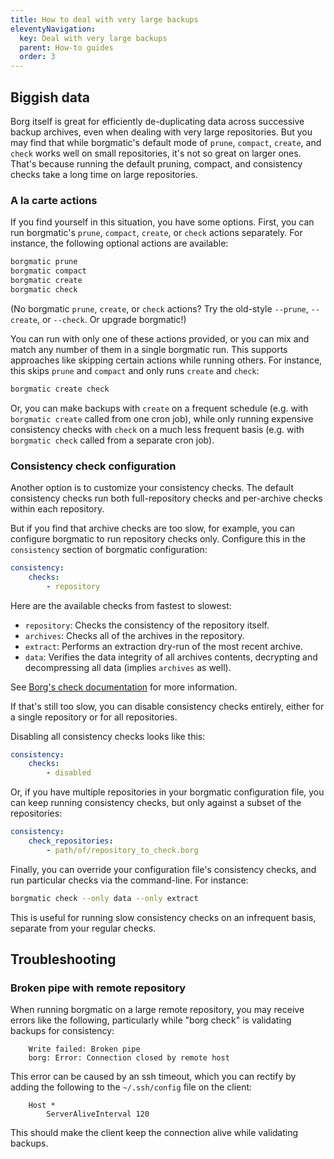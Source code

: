 ```yaml
---
title: How to deal with very large backups
eleventyNavigation:
  key: Deal with very large backups
  parent: How-to guides
  order: 3
---
```

## Biggish data

Borg itself is great for efficiently de-duplicating data across successive
backup archives, even when dealing with very large repositories. But you may
find that while borgmatic's default mode of `prune`, `compact`, `create`, and
`check` works well on small repositories, it's not so great on larger ones.
That's because running the default pruning, compact, and consistency checks
take a long time on large repositories.

### A la carte actions

If you find yourself in this situation, you have some options. First, you can
run borgmatic's `prune`, `compact`, `create`, or `check` actions separately.
For instance, the following optional actions are available:

```bash
borgmatic prune
borgmatic compact
borgmatic create
borgmatic check
```

(No borgmatic `prune`, `create`, or `check` actions? Try the old-style
`--prune`, `--create`, or `--check`. Or upgrade borgmatic!)

You can run with only one of these actions provided, or you can mix and match
any number of them in a single borgmatic run. This supports approaches like
skipping certain actions while running others. For instance, this skips
`prune` and `compact` and only runs `create` and `check`:

```bash
borgmatic create check
```

Or, you can make backups with `create` on a frequent schedule (e.g. with
`borgmatic create` called from one cron job), while only running expensive
consistency checks with `check` on a much less frequent basis (e.g. with
`borgmatic check` called from a separate cron job).


### Consistency check configuration

Another option is to customize your consistency checks. The default
consistency checks run both full-repository checks and per-archive checks
within each repository.

But if you find that archive checks are too slow, for example, you can
configure borgmatic to run repository checks only. Configure this in the
`consistency` section of borgmatic configuration:

```yaml
consistency:
    checks:
        - repository
```

Here are the available checks from fastest to slowest:

 * `repository`: Checks the consistency of the repository itself.
 * `archives`: Checks all of the archives in the repository.
 * `extract`: Performs an extraction dry-run of the most recent archive.
 * `data`: Verifies the data integrity of all archives contents, decrypting and decompressing all data (implies `archives` as well).

See [Borg's check documentation](https://borgbackup.readthedocs.io/en/stable/usage/check.html) for more information.

If that's still too slow, you can disable consistency checks entirely,
either for a single repository or for all repositories.

Disabling all consistency checks looks like this:

```yaml
consistency:
    checks:
        - disabled
```

Or, if you have multiple repositories in your borgmatic configuration file,
you can keep running consistency checks, but only against a subset of the
repositories:

```yaml
consistency:
    check_repositories:
        - path/of/repository_to_check.borg
```

Finally, you can override your configuration file's consistency checks, and
run particular checks via the command-line. For instance:

```bash
borgmatic check --only data --only extract
```

This is useful for running slow consistency checks on an infrequent basis,
separate from your regular checks.


## Troubleshooting

### Broken pipe with remote repository

When running borgmatic on a large remote repository, you may receive errors
like the following, particularly while "borg check" is validating backups for
consistency:

```text
    Write failed: Broken pipe
    borg: Error: Connection closed by remote host
```

This error can be caused by an ssh timeout, which you can rectify by adding
the following to the `~/.ssh/config` file on the client:

```text
    Host *
        ServerAliveInterval 120
```

This should make the client keep the connection alive while validating
backups.
